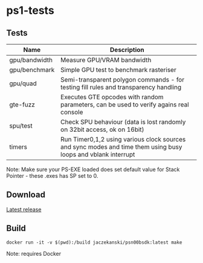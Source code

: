 # ps1-tests

## Tests

Name          | Description
--------------|------------
gpu/bandwidth | Measure GPU/VRAM bandwidth
gpu/benchmark | Simple GPU test to benchmark rasteriser
gpu/quad      | Semi-transparent polygon commands - for testing fill rules and transparency handling
gte-fuzz      | Executes GTE opcodes with random parameters, can be used to verify agains real console
spu/test      | Check SPU behaviour (data is lost randomly on 32bit access, ok on 16bit)
timers        | Run Timer0,1,2 using various clock sources and sync modes and time them using busy loops and vblank interrupt

Note: Make sure your PS-EXE loaded does set default value for Stack Pointer - these .exes has SP set to 0.


## Download

[Latest release](https://github.com/JaCzekanski/ps1-tests/releases/latest)

## Build

```
docker run -it -v $(pwd):/build jaczekanski/psn00bsdk:latest make
```

Note: requires Docker
